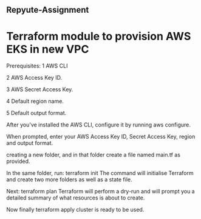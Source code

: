 ## Repyute-Assignment

# Terraform module to provision AWS EKS in new VPC

Prerequisites:
1 AWS CLI

2 AWS Access Key ID.

3 AWS Secret Access Key.

4 Default region name.

5 Default output format.

After you've installed the AWS CLI, configure it by running aws configure.

When prompted, enter your AWS Access Key ID, Secret Access Key, region and output format.

creating a new folder, and in that folder create a file named main.tf as provided.

In the same folder, run:
terraform init
The command will initialise Terraform and create two more folders as well as a state file.

Next:
terraform plan
Terraform will perform a dry-run and will prompt you a detailed summary of what resources is about to create.

Now finally
terraform apply
cluster is ready to be used.

